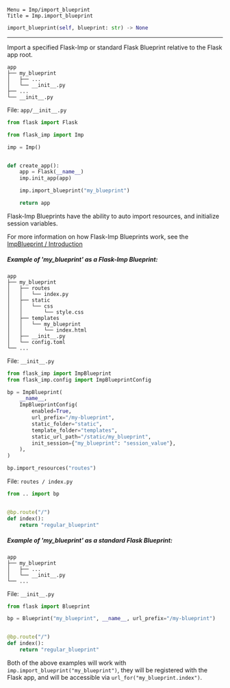 ```
Menu = Imp/import_blueprint
Title = Imp.import_blueprint
```

```python
import_blueprint(self, blueprint: str) -> None
```

---

Import a specified Flask-Imp or standard Flask Blueprint relative to the Flask app root.


```text
app
├── my_blueprint
│   ├── ...
│   └── __init__.py
├── ...
└── __init__.py
```

File: `app/__init__.py`

```python
from flask import Flask

from flask_imp import Imp

imp = Imp()


def create_app():
    app = Flask(__name__)
    imp.init_app(app)

    imp.import_blueprint("my_blueprint")

    return app
```

Flask-Imp Blueprints have the ability to auto import resources, and initialize session variables.

For more information on how Flask-Imp Blueprints work, see the [ImpBlueprint / Introduction](impblueprint-introduction.html)

##### Example of 'my_blueprint' as a Flask-Imp Blueprint:

```text
app
├── my_blueprint
│   ├── routes
│   │   └── index.py
│   ├── static
│   │   └── css
│   │       └── style.css
│   ├── templates
│   │   └── my_blueprint
│   │       └── index.html
│   ├── __init__.py
│   └── config.toml
└── ...
```

File: `__init__.py`

```python
from flask_imp import ImpBlueprint
from flask_imp.config import ImpBlueprintConfig

bp = ImpBlueprint(
    __name__,
    ImpBlueprintConfig(
        enabled=True,
        url_prefix="/my-blueprint",
        static_folder="static",
        template_folder="templates",
        static_url_path="/static/my_blueprint",
        init_session={"my_blueprint": "session_value"},
    ),
)

bp.import_resources("routes")
```

File: `routes / index.py`

```python
from .. import bp


@bp.route("/")
def index():
    return "regular_blueprint"
```

##### Example of 'my_blueprint' as a standard Flask Blueprint:

```text
app
├── my_blueprint
│   ├── ...
│   └── __init__.py
└── ...
```

File: `__init__.py`

```python
from flask import Blueprint

bp = Blueprint("my_blueprint", __name__, url_prefix="/my-blueprint")


@bp.route("/")
def index():
    return "regular_blueprint"
```

Both of the above examples will work with `imp.import_blueprint("my_blueprint")`, they will be registered
with the Flask app, and will be accessible via `url_for("my_blueprint.index")`.